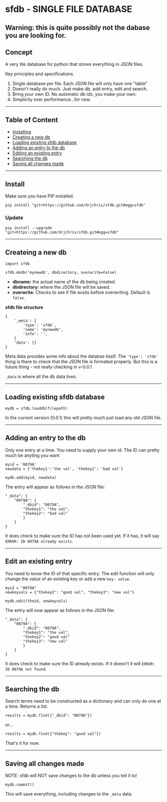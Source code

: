 # sfdb - SINGLE FILE DATABASE

## Warning: this is quite possibly not the dabase you are looking for.

## Concept

A very lite database for python that stores everything in JSON files.

Key principles and specifications.

1. Single database per file. Each JSON file will only have one "table"
2. Doesn't really do much. Just make db, add entry, edit and search.
3. Bring your own ID. No automatic db ids, you make your own.
4. Simplicity over performance...for now.

---

## Table of Content

 - [Installing](#install)
 - [Creating a new db](#creating-db)
 - [Loading existing sfdb database](#loading-db)
 - [Adding an entry to the db](#add-entry)
 - [Editing an existing entry](#edit-entry)
 - [Searching the db](#searching-db)
 - [Saving all changes made](#commit)

---
<a name="install"></a>

## Install

Make sure you have PIP installed.

    pip install "git+https://github.com/drjchris/sfdb.git#egg=sfdb"

### Update

    pip install --upgrade "git+https://github.com/drjchris/sfdb.git#egg=sfdb"

---
<a name="creating-db"></a>

## Createing a new db

    import sfdb

    sfdb.mkdb('mynewdb', dbdirectory, overwrite=False)

- __dbname:__ the actual name of the db being created.
- __dbdirectory:__ where the JSON file will be saved.
- __overwrite:__ Checks to see if file exsits before overwriting. Default is `false`.

__sfdb file structure__

    {
        '_meta': {
            'type': 'sfdb',
            'name': 'mynewdb',
            'info': '',
        }
        'data': {}
    }

Meta data provides some info about the databse itself. The `'type': 'sfdb'` thing is there to check that the JSON file is formated properly. But this is a future thing - not really checking in v-0.0.1.

`_data` is where all the db data lives.

---
<a name="loading-db"></a>

## Loading existing sfdb database 

    mydb = sfdb.loaddb(filepath)

In the current version (0.0.1) this will pretty much just load any old JSON file.

---
<a name="add-entry"></a>

## Adding an entry to the db

Only one entry at a time. You need to supply your own id. The ID can pretty much be anyting you want

    myid = '0079A'
    newdata = {'thekey1':'the val', 'thekey2': 'bad val'}

    mydb.add(myid, newdata)

The entry will appear as follows in the JSON file:

    "_data": {
        "0079A": {
            "_dbid": "0079A",
            "thekey1": "the val",
            "thekey2": "bad val"
            }
        }
    }

It does check to make sure the ID has not been used yet. If it has, it will say `ERROR: ID 0079A already exists`.

---
<a name="edit-entry"></a>

## Edit an existing entry 

You need to know the ID of that specific entry. The edit function will only change the value of an existing key or add a new `key: value`.

    myid = "0079A"
    newkeyvals = {"thekey2": "good val", "thekey3": "new val"}

    mydb.edit(theid, newkeyvals)

The entry will now appear as follows in the JSON file:

    "_data": {
        "0079A": {
            "_dbid": "0079A",
            "thekey1": "the val",
            "thekey2": "good val"
            "thekey3": "new val"
            }
        }
    }

It does check to make sure the ID already exists. If it doesn't it will `ERROR: ID 0079A not found`.

---
<a name="searching-db"></a>

## Searching the db

Search terms need to be constructed as a dictionary and can only do one at a time. Returns a list.

    results = mydb.find({"_dbid": "0079A"})

or... 
   
    results = mydb.find({"thekey": "good val"})

That's it for now.

---
<a name="commit"></a> 

## Saving all changes made

NOTE: sfdb will NOT save changes to the db unless you tell it to!

    mydb.commit()

This will save everything, including changes to the `_meta` data.